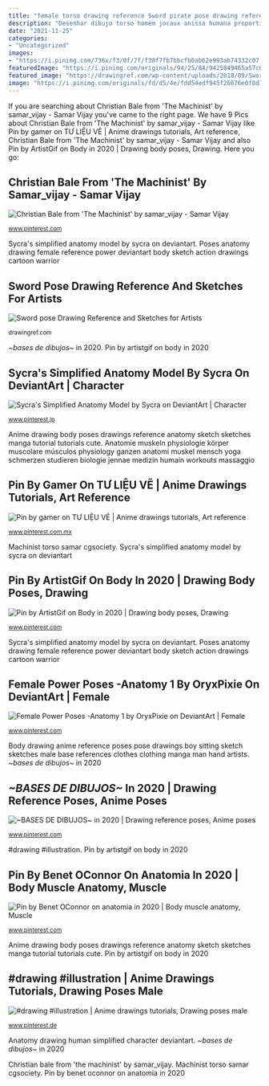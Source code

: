 ```yaml
---
title: "female torso drawing reference Sword pirate pose drawing reference fighting action deviantart references gesture sketches drawings tags"
description: "Desenhar dibujo torso homem jocaux anissa humana proportions artísticos torsos laurena tutoriais naver womensbest"
date: "2021-11-25"
categories:
- "Uncategorized"
images:
- "https://i.pinimg.com/736x/f3/0f/7f/f30f7fb7bbcfb0ab62e993ab74332c07.jpg"
featuredImage: "https://i.pinimg.com/originals/94/25/84/9425849465a57c6cb9a7ed38b4d5b5b6.jpg"
featured_image: "https://drawingref.com/wp-content/uploads/2018/09/Sword_pose6.jpg"
image: "https://i.pinimg.com/originals/fd/d5/4e/fdd54edf945f26076e0f0d7700dbdee7.jpg"
---
```


If you are searching about Christian Bale from &#039;The Machinist&#039; by samar_vijay - Samar Vijay you've came to the right page. We have 9 Pics about Christian Bale from &#039;The Machinist&#039; by samar_vijay - Samar Vijay like Pin by gamer on TƯ LIỆU VẼ | Anime drawings tutorials, Art reference, Christian Bale from &#039;The Machinist&#039; by samar_vijay - Samar Vijay and also Pin by ArtistGif on Body in 2020 | Drawing body poses, Drawing. Here you go:

## Christian Bale From &#039;The Machinist&#039; By Samar_vijay - Samar Vijay

![Christian Bale from &#039;The Machinist&#039; by samar_vijay - Samar Vijay](https://i.pinimg.com/736x/4c/5e/c1/4c5ec1ee491714fc0b8a0c171873f311--samar-christian-bale.jpg "Pin by artistgif on body in 2020")

<small>www.pinterest.com</small>

Sycra&#039;s simplified anatomy model by sycra on deviantart. Poses anatomy drawing female reference power deviantart body sketch action drawings cartoon warrior

## Sword Pose Drawing Reference And Sketches For Artists

![Sword pose Drawing Reference and Sketches for Artists](https://drawingref.com/wp-content/uploads/2018/09/Sword_pose6.jpg "Pin by gamer on tư liệu vẽ")

<small>drawingref.com</small>

*~bases de dibujos~* in 2020. Pin by artistgif on body in 2020

## Sycra&#039;s Simplified Anatomy Model By Sycra On DeviantArt | Character

![Sycra&#039;s Simplified Anatomy Model by Sycra on DeviantArt | Character](https://i.pinimg.com/736x/b1/ec/1a/b1ec1acbaa883cda676369be7d137dbb--gesture-drawing-anatomy-drawing.jpg "Christian bale from &#039;the machinist&#039; by samar_vijay")

<small>www.pinterest.jp</small>

Anime drawing body poses drawings reference anatomy sketch sketches manga tutorial tutorials cute. Anatomie muskeln physiologie körper muscolare músculos physiology ganzen anatomi muskel mensch yoga schmerzen studieren biologie jennae medizin humain workouts massaggio

## Pin By Gamer On TƯ LIỆU VẼ | Anime Drawings Tutorials, Art Reference

![Pin by gamer on TƯ LIỆU VẼ | Anime drawings tutorials, Art reference](https://i.pinimg.com/736x/f3/0f/7f/f30f7fb7bbcfb0ab62e993ab74332c07.jpg "Christian bale from &#039;the machinist&#039; by samar_vijay")

<small>www.pinterest.com.mx</small>

Machinist torso samar cgsociety. Sycra&#039;s simplified anatomy model by sycra on deviantart

## Pin By ArtistGif On Body In 2020 | Drawing Body Poses, Drawing

![Pin by ArtistGif on Body in 2020 | Drawing body poses, Drawing](https://i.pinimg.com/736x/78/c2/0b/78c20be85c28c0abcbd7f652a83861a2.jpg "Pose posen dibujar charaktere skizze zeichentechniken croquis malen posturas malerei kunjungi d16b スパーク octogo hotelsmod")

<small>www.pinterest.com</small>

Sycra&#039;s simplified anatomy model by sycra on deviantart. Poses anatomy drawing female reference power deviantart body sketch action drawings cartoon warrior

## Female Power Poses -Anatomy 1 By OryxPixie On DeviantArt | Female

![Female Power Poses -Anatomy 1 by OryxPixie on DeviantArt | Female](https://i.pinimg.com/originals/fd/d5/4e/fdd54edf945f26076e0f0d7700dbdee7.jpg "Sword pirate pose drawing reference fighting action deviantart references gesture sketches drawings tags")

<small>www.pinterest.com</small>

Body drawing anime reference poses pose drawings boy sitting sketch sketches male base references clothes clothing manga man hand artists. *~bases de dibujos~* in 2020

## *~BASES DE DIBUJOS~* In 2020 | Drawing Reference Poses, Anime Poses

![*~BASES DE DIBUJOS~* in 2020 | Drawing reference poses, Anime poses](https://i.pinimg.com/736x/9a/90/98/9a90984d42f08ab273231609587de52f.jpg "Pose posen dibujar charaktere skizze zeichentechniken croquis malen posturas malerei kunjungi d16b スパーク octogo hotelsmod")

<small>www.pinterest.com</small>

#drawing #illustration. Pin by artistgif on body in 2020

## Pin By Benet OConnor On Anatomia In 2020 | Body Muscle Anatomy, Muscle

![Pin by Benet OConnor on anatomia in 2020 | Body muscle anatomy, Muscle](https://i.pinimg.com/originals/94/25/84/9425849465a57c6cb9a7ed38b4d5b5b6.jpg "Pin by benet oconnor on anatomia in 2020")

<small>www.pinterest.com</small>

Anime drawing body poses drawings reference anatomy sketch sketches manga tutorial tutorials cute. Pin by artistgif on body in 2020

## #drawing #illustration | Anime Drawings Tutorials, Drawing Poses Male

![#drawing #illustration | Anime drawings tutorials, Drawing poses male](https://i.pinimg.com/736x/3d/ef/66/3def6664ae9535225becef161e0e14b6.jpg "Female power poses -anatomy 1 by oryxpixie on deviantart")

<small>www.pinterest.de</small>

Anatomy drawing human simplified character deviantart. *~bases de dibujos~* in 2020

Christian bale from &#039;the machinist&#039; by samar_vijay. Machinist torso samar cgsociety. Pin by benet oconnor on anatomia in 2020
